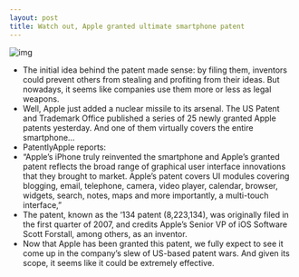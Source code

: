 ```yaml
---
layout: post
title: Watch out, Apple granted ultimate smartphone patent
---
```

![img](http://media.idownloadblog.com/wp-content/uploads/2012/07/smartphone-patent.jpeg)
* The initial idea behind the patent made sense: by filing them, inventors could prevent others from stealing and profiting from their ideas. But nowadays, it seems like companies use them more or less as legal weapons.
* Well, Apple just added a nuclear missile to its arsenal. The US Patent and Trademark Office published a series of 25 newly granted Apple patents yesterday. And one of them virtually covers the entire smartphone…
* PatentlyApple reports:
* “Apple’s iPhone truly reinvented the smartphone and Apple’s granted patent reflects the broad range of graphical user interface innovations that they brought to market. Apple’s patent covers UI modules covering blogging, email, telephone, camera, video player, calendar, browser, widgets, search, notes, maps and more importantly, a multi-touch interface,”
* The patent, known as the ‘134 patent (8,223,134), was originally filed in the first quarter of 2007, and credits Apple’s Senior VP of iOS Software Scott Forstall, among others, as an inventor.
* Now that Apple has been granted this patent, we fully expect to see it come up in the company’s slew of US-based patent wars. And given its scope, it seems like it could be extremely effective.

